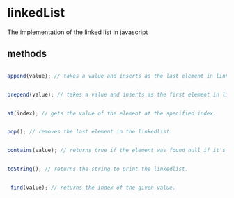 # linkedList 

The implementation of the linked list in javascript

## methods 

```js 

append(value); // takes a value and inserts as the last element in linkedlist.

```

```js 

prepend(value); // takes a value and inserts as the first element in linkedlist.

```

```js 

at(index); // gets the value of the element at the specified index.

```

```js 

pop(); // removes the last element in the linkedlist.

```

```js 

contains(value); // returns true if the element was found null if it's not found.

```

```js

toString(); // returns the string to print the linkedlist.

```

```js 

 find(value); // returns the index of the given value.
 
 ```
 




